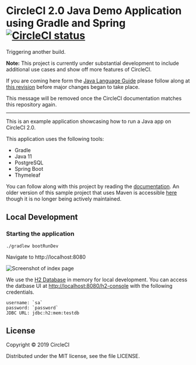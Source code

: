 # CircleCI 2.0 Java Demo Application using Gradle and Spring [![CircleCI status](https://circleci.com/gh/CircleCI-Public/circleci-demo-java-spring.svg "CircleCI status")](https://circleci.com/gh/CircleCI-Public/circleci-demo-java-spring)

Triggering another build.

**Note:** This project is currently under substantial development to include additional use cases and show off more features of CircleCI.

If you are coming here form the [Java Language Guide](https://circleci.com/docs/2.0/language-java/#config-walkthrough) please follow along at [this revision](https://github.com/CircleCI-Public/circleci-demo-java-spring/tree/9dcdae5e2988b207e0ac9b6bb9cf8ed711fba4ad) before major changes began to take place.

This message will be removed once the CircleCI documentation matches this repository again.

---

This is an example application showcasing how to run a Java app on CircleCI 2.0.

This application uses the following tools:

* Gradle
* Java 11
* PostgreSQL
* Spring Boot
* Thymeleaf

You can follow along with this project by reading the [documentation](https://circleci.com/docs/2.0/language-java/).
An older version of this sample project that uses Maven is accessible [here](https://github.com/CircleCI-Public/circleci-demo-java-spring/tree/maven) though it is no longer being actively maintained.

## Local Development

### Starting the application
```
./gradlew bootRunDev
```

Navigate to http://localhost:8080

![Screenshot of index page](assets/index.png?raw=true "Screenshot of index page")

We use the [H2 Database](https://www.h2database.com/html/main.html) in memory for
local development. You can access the datbase UI at [http://localhost:8080/h2-console](http://localhost:8080/h2-console)
with the following credentials.

```
username: `sa`
password: `password`
JDBC URL: jdbc:h2:mem:testdb
```

## License

Copyright © 2019 CircleCI

Distributed under the MIT license, see the file LICENSE.
